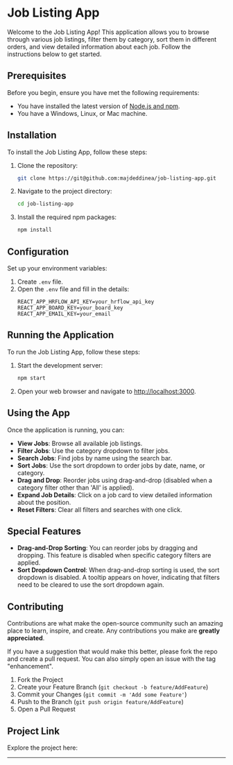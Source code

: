 # Job Listing App

Welcome to the Job Listing App! This application allows you to browse through various job listings, filter them by category, sort them in different orders, and view detailed information about each job. Follow the instructions below to get started.

## Prerequisites

Before you begin, ensure you have met the following requirements:

- You have installed the latest version of [Node.js and npm](https://nodejs.org/en/).
- You have a Windows, Linux, or Mac machine.

## Installation

To install the Job Listing App, follow these steps:

1. Clone the repository:

   ```bash
   git clone https://git@github.com:majdeddinea/job-listing-app.git
   ```

2. Navigate to the project directory:

   ```bash
   cd job-listing-app
   ```

3. Install the required npm packages:
   ```bash
   npm install
   ```

## Configuration

Set up your environment variables:

1. Create `.env` file.
2. Open the `.env` file and fill in the details:
   ```
   REACT_APP_HRFLOW_API_KEY=your_hrflow_api_key
   REACT_APP_BOARD_KEY=your_board_key
   REACT_APP_EMAIL_KEY=your_email
   ```

## Running the Application

To run the Job Listing App, follow these steps:

1. Start the development server:

   ```bash
   npm start
   ```

2. Open your web browser and navigate to [http://localhost:3000](http://localhost:3000).

## Using the App

Once the application is running, you can:

- **View Jobs**: Browse all available job listings.
- **Filter Jobs**: Use the category dropdown to filter jobs.
- **Search Jobs**: Find jobs by name using the search bar.
- **Sort Jobs**: Use the sort dropdown to order jobs by date, name, or category.
- **Drag and Drop**: Reorder jobs using drag-and-drop (disabled when a category filter other than 'All' is applied).
- **Expand Job Details**: Click on a job card to view detailed information about the position.
- **Reset Filters**: Clear all filters and searches with one click.

## Special Features

- **Drag-and-Drop Sorting**: You can reorder jobs by dragging and dropping. This feature is disabled when specific category filters are applied.
- **Sort Dropdown Control**: When drag-and-drop sorting is used, the sort dropdown is disabled. A tooltip appears on hover, indicating that filters need to be cleared to use the sort dropdown again.

## Contributing

Contributions are what make the open-source community such an amazing place to learn, inspire, and create. Any contributions you make are **greatly appreciated**.

If you have a suggestion that would make this better, please fork the repo and create a pull request. You can also simply open an issue with the tag "enhancement".

1. Fork the Project
2. Create your Feature Branch (`git checkout -b feature/AddFeature`)
3. Commit your Changes (`git commit -m 'Add some Feature'`)
4. Push to the Branch (`git push origin feature/AddFeature`)
5. Open a Pull Request

## Project Link

Explore the project here: []()

---

